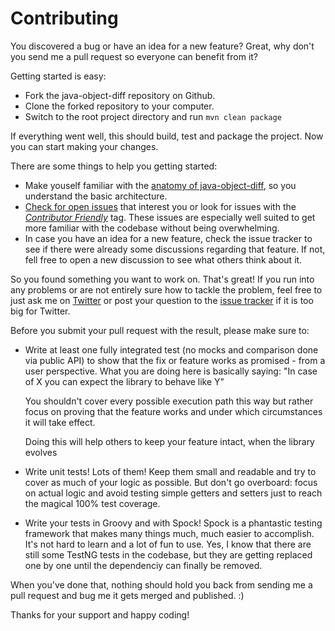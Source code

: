 # Contributing

You discovered a bug or have an idea for a new feature? Great, why don't you send me a pull 
request so everyone can benefit from it?

Getting started is easy:

* Fork the java-object-diff repository on Github.
* Clone the forked repository to your computer.
* Switch to the root project directory and run `mvn clean package`

If everything went well, this should build, test and package the project. Now you can start making your changes.
  
There are some things to help you getting started:

* Make youself familiar with the [anatomy of java-object-diff](https://github.com/SQiShER/java-object-diff/wiki/The-Anatomy-of-Java-Object-Diff), so you understand the basic architecture.
* [Check for open issues](https://github.com/SQiShER/java-object-diff/issues) that interest you or look for issues with the [_Contributor Friendly_](https://github.com/SQiShER/java-object-diff/issues?labels=Contributor+Friendly&page=1&state=open) tag. These issues are especially well suited to get more familiar with the codebase without being overwhelming.
* In case you have an idea for a new feature, check the issue tracker to see if there were already some discussions regarding that feature. If not, fell free to open a new discussion to see what others think about it.

So you found something you want to work on. That's great! If you run into any problems or are not entirely sure how to tackle the problem, feel free to just ask me on [Twitter](https://twitter.com/SQiShER) or post your question to the [issue tracker](https://github.com/SQiShER/java-object-diff/issues) if it is too big for Twitter.

Before you submit your pull request with the result, please make sure to:

* Write at least one fully integrated test (no mocks and comparison done via public API) to show that the fix or feature works as promised - from a user perspective. What you are doing here is basically saying: "In case of X you can expect the library to behave like Y"

	You shouldn't cover every possible execution path this way but rather focus on proving that the feature works and under which circumstances it will take effect.
	
	Doing this will help others to keep your feature intact, when the library evolves
	
* Write unit tests! Lots of them! Keep them small and readable and try to cover as much of your logic as possible. But don't go overboard: focus on actual logic and avoid testing simple getters and setters just to reach the magical 100% test coverage.

* Write your tests in Groovy and with Spock! Spock is a phantastic testing framework that makes many things much, much easier to accomplish. It's not hard to learn and a lot of fun to use. Yes, I know that there are still some TestNG tests in the codebase, but they are getting replaced one by one until the dependenciy can finally be removed.

When you've done that, nothing should hold you back from sending me a pull request and bug me it gets merged and published. :)

Thanks for your support and happy coding!